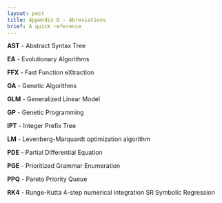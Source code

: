 ```yaml
---
layout: post
title: Appendix D - Abreviations
brief: A quick reference
---
```


**AST**  -  Abstract Syntax Tree

**EA**   -  Evolutionary Algorithms

**FFX**  -  Fast Function eXtraction

**GA**   -  Genetic Algorithms

**GLM**  -  Generalized Linear Model

**GP**   -  Genetic Programming

**IPT**  -  Integer Prefix Tree

**LM**   -  Levenberg-Marquardt optimization algorithm 

**PDE**  -  Partial Differential Equation

**PGE**  -  Prioritized Grammar Enumeration

**PPQ**  -  Pareto Priority Queue

**RK4**  -  Runge-Kutta 4-step numerical integration SR Symbolic Regression

